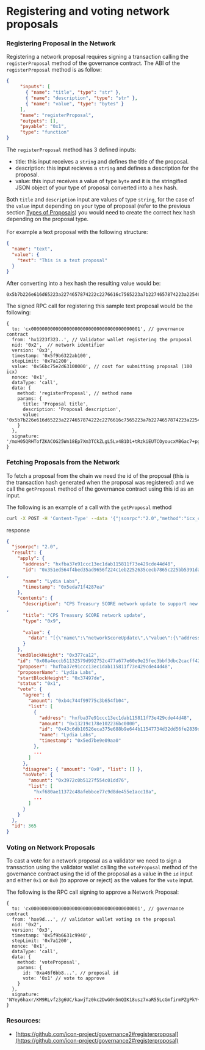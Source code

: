 # Registering and voting network proposals

### Registering Proposal in the Network

Registering a network proposal requires signing a transaction calling the `registerProposal` method of the governance contract. The ABI of the `registerProposal` method is as follow:

```json
{ 
     "inputs": [
       { "name": "title", "type": "str" },
       { "name": "description", "type": "str" },
       { "name": "value", "type": "bytes" }
     ],
     "name": "registerProposal", 
     "outputs": [],
     "payable": "0x1",
     "type": "function"
}
```

The `registerProposal` method has 3 defined inputs:

* title: this input receives a `string` and defines the title of the proposal.
* description: this input recieves a `string` and defines a description for the proposal.
* value: this input receives a value of type `byte` and it is the stringified JSON object of your type of proposal converted into a hex hash.

Both `title` and `description` input are values of type `string`, for the case of the `value` input depending on your type of proposal (refer to the previous section [Types of Proposals](types-of-proposals.md)) you would need to create the correct hex hash depending on the proposal type.\
\
For example a text proposal with the following structure:

```json
{
  "name": "text",
  "value": {
    "text": "This is a text proposal"
  }
}
```

After converting into a hex hash the resulting value would be:

```
0x5b7b226e616d65223a2274657874222c2276616c7565223a7b2274657874223a2254686973206973206120746578742070726f706f73616c227d7d5d
```

The signed RPC call for registering this sample text proposal would be the following:

```jsdoc
{
  to: 'cx0000000000000000000000000000000000000001', // governance contract
  from: 'hx1223f323..', // Validator wallet registering the proposal
  nid: '0x2',  // network identifier
  version: '0x3',
  timestamp: '0x5f9b6322ab100',
  stepLimit: '0x7a1200',
  value: '0x56bc75e2d63100000', // cost for submitting proposal (100 icx)
  nonce: '0x1',
  dataType: 'call',
  data: {
    method: 'registerProposal', // method name
    params: {
      title: 'Proposal title',
      description: 'Proposal description',
      value: '0x5b7b226e616d65223a2274657874222c2276616c7565223a7b2274657874223a2254686973206973206120746578742070726f706f73616c227d7d5d'
    }
  },
  signature: '/moH05QRHTofZKACOG25Wn18Ep7Xm3TCkZLgL5Lv4B1D1+tRzkiEUTCOyoucxMBGac7+pgadPjmULICMWtV8tAA='
}
```

### Fetching Proposals from the Network

To fetch a proposal from the chain we need the id of the proposal (this is the transaction hash generated when the proposal was registered) and we call the `getProposal` method of the governance contract using this id as an input.

The following is an example of a call with the `getProposal` method

```bash
curl -X POST -H 'Content-Type' --data '{"jsonrpc":"2.0","method":"icx_call","id":365,"params":{"to":"cx0000000000000000000000000000000000000001","dataType":"call","data":{"method":"getProposal","params": {"id": "0x08a4eccb51132579d992752c477a677e60e9e25fec3bbf3dbc2cacff42499efd"}}}}' https://api.espanicon.team/api/v3
```

response

```json
{                                                                               
  "jsonrpc": "2.0",                                                             
  "result": {                                                                   
    "apply": {                                                                  
      "address": "hxfba37e91ccc13ec1dab115811f73e429cde44d48",                  
      "id": "0x351ed564f4bed35ad9656f224c1eb2252635cecb7865c225bb5391da897f615c"
,                                                                               
      "name": "Lydia Labs",                                                     
      "timestamp": "0x5eda71f4287ea"                                            
    },                                                                          
    "contents": {                                                               
      "description": "CPS Treasury SCORE network update to support new features"
,                                                                               
      "title": "CPS Treasury SCORE network update",                             
      "type": "0x9",                                                            
                                                                                
      "value": {                                                                
        "data": "[{\"name\":\"networkScoreUpdate\",\"value\":{\"address\":\"cxdca1178010b5368aea929ad5c06abee64b91acc2\",\"content\":\"0x000232...223\"}}]"     
      }                                                                         
    },                                                                          
    "endBlockHeight": "0x377ca12",                                              
    "id": "0x08a4eccb51132579d992752c477a677e60e9e25fec3bbf3dbc2cacff42499efd", 
    "proposer": "hxfba37e91ccc13ec1dab115811f73e429cde44d48",                   
    "proposerName": "Lydia Labs",                                               
    "startBlockHeight": "0x37497de",                                            
    "status": "0x1",                                                            
    "vote": {                                                                   
      "agree": {
        "amount": "0xb4c744f99775c3b654fb04",
        "list": [
          {
            "address": "hxfba37e91ccc13ec1dab115811f73e429cde44d48",
            "amount": "0x13219c178e102236bc0000",
            "id": "0x43c6db10526eca375e688b9e644b11547734d32dd56fe2839d6a72770f35ca72",
            "name": "Lydia Labs",
            "timestamp": "0x5ed7be9e09aa0"
          },
          ...
        ]
      },
      "disagree": { "amount": "0x0", "list": [] },
      "noVote": {
        "amount": "0x3972c0b5127f554c01dd76",
        "list": [
          "hxf680ae11372c48afebbce77c9d8de455e1acc18a",
          ...
        ]
      }
    }
  },
  "id": 365
}
```

### Voting on Network Proposals

To cast a vote for a network proposal as a validator we need to sign a transaction using the validator wallet calling the `voteProposal` method of the governance contract using the id of the proposal as a value in the `id` input and either `0x1` or `0x0` (to approve or reject) as the values for the `vote` input.

The following is the RPC call signing to approve a Network Proposal:

```jsdoc
{
  to: 'cx0000000000000000000000000000000000000001', // governance contract
  from: 'hxe9d...', // validator wallet voting on the proposal
  nid: '0x2',
  version: '0x3',
  timestamp: '0x5f9b6631c9940',
  stepLimit: '0x7a1200',
  nonce: '0x1',
  dataType: 'call',
  data: {
    method: 'voteProposal',
    params: {
      id: '0xa46f6bb8...', // proposal id
      vote: '0x1' // vote to approve
    }
  },
  signature: 'NYey6haxr/KM9RLvfz3g6UC/kawjTz0kc2DwG0n5mQIK18usz7xaR55LcGmfirmPZgPkY+ZbkACbjE3m13eqTwE='
}
```

### Resources:

* [https://github.com/icon-project/governance2#registerproposal](https://github.com/icon-project/governance2#registerproposal)
